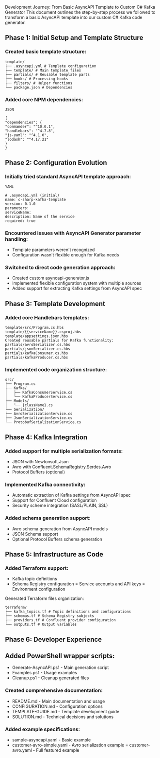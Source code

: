 Development Journey: From Basic AsyncAPI Template to Custom C# Kafka Generator
This document outlines the step-by-step process we followed to transform a basic AsyncAPI template into our custom C# Kafka code generator.

## Phase 1: Initial Setup and Template Structure
### Created basic template structure:

```
template/
├── .asyncapi.yml # Template configuration
├── template/ # Main template files
├── partials/ # Reusable template parts
├── hooks/ # Processing hooks
├── filters/ # Helper functions
└── package.json # Dependencies
```
### Added core NPM dependencies:
```
JSON

{
"dependencies": {
"commander": "^10.0.1",
"handlebars": "^4.7.8",
"js-yaml": "^4.1.0",
"lodash": "^4.17.21"
}
}
```

## Phase 2: Configuration Evolution
### Initially tried standard AsyncAPI template approach:

```
YAML

# .asyncapi.yml (initial)
name: c-sharp-kafka-template
version: 0.1.0
parameters:
serviceName:
description: Name of the service
required: true
```
### Encountered issues with AsyncAPI Generator parameter handling:

- Template parameters weren't recognized
- Configuration wasn't flexible enough for Kafka needs

### Switched to direct code generation approach:

- Created custom asyncapi-generator.js
- Implemented flexible configuration system with multiple sources
- Added support for extracting Kafka settings from AsyncAPI spec

## Phase 3: Template Development
### Added core Handlebars templates:

```
template/src/Program.cs.hbs
template/{{serviceName}}.csproj.hbs
template/appsettings.json.hbs
Created reusable partials for Kafka functionality:
partials/avroSerializer.cs.hbs
partials/jsonSerializer.cs.hbs
partials/kafkaConsumer.cs.hbs
partials/kafkaProducer.cs.hbs
```
### Implemented code organization structure:
```
src/
├── Program.cs
├── Kafka/
│   ├── KafkaConsumerService.cs
│   └── KafkaProducerService.cs
├── Models/
│   └── {className}.cs
└── Serialization/
├── AvroSerializationService.cs
├── JsonSerializationService.cs
└── ProtobufSerializationService.cs
```
## Phase 4: Kafka Integration
### Added support for multiple serialization formats:
- JSON with Newtonsoft.Json
- Avro with Confluent.SchemaRegistry.Serdes.Avro
- Protocol Buffers (optional)

### Implemented Kafka connectivity:
- Automatic extraction of Kafka settings from AsyncAPI spec
- Support for Confluent Cloud configuration
- Security scheme integration (SASL/PLAIN, SSL)
### Added schema generation support:
- Avro schema generation from AsyncAPI models
- JSON Schema support
- Optional Protocol Buffers schema generation

## Phase 5: Infrastructure as Code
### Added Terraform support:

- Kafka topic definitions
- Schema Registry configuration
= Service accounts and API keys
= Environment configuration

Generated Terraform files organization:
```
terraform/
├── kafka_topics.tf # Topic definitions and configurations
├── schemas.tf # Schema Registry subjects
├── providers.tf # Confluent provider configuration
└── outputs.tf # Output variables
```
## Phase 6: Developer Experience
## Added PowerShell wrapper scripts:

- Generate-AsyncAPI.ps1 - Main generation script
- Examples.ps1 - Usage examples
- Cleanup.ps1 - Cleanup generated files

### Created comprehensive documentation:

- README.md - Main documentation and usage
- CONFIGURATION.md - Configuration options
- TEMPLATE-GUIDE.md - Template development guide
- SOLUTION.md - Technical decisions and solutions

### Added example specifications:
- sample-asyncapi.yaml - Basic example
- customer-avro-simple.yaml - Avro serialization example
= customer-avro.yaml - Full featured example

